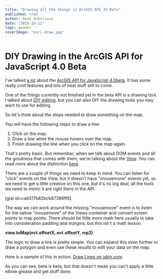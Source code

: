 ```yaml
---
title: "Drawing all the things in ArcGIS API JS Beta"
published: true
author: Rene Rubalcava
date: "2015-10-12"
tags: geodev
coverImage: "esri-draw.jpg"
---
```


# DIY Drawing in the ArcGIS API for JavaScript 4.0 Beta

I've talked [a lot](http://odoe.net/blog/tag/esrijs4beta/) about the [ArcGIS API for JavaScript 4.0beta](https://developers.arcgis.com/javascript/beta/). It has some really cool features and lots of neat stuff still to come.

One of the things currently not finished yet in the beta API is a drawing tool. I talked about [DIY editing](http://odoe.net/blog/quick-tip-tools-for-arcgis-jsapi-4-0beta1/), but you can also DIY the drawing tools you may want to use for editing.

So let's think about the steps needed to draw something on the map.

You will have the following steps to draw a line:

1. Click on the map.
2. Draw a line while the mouse hovers over the map.
3. Finish drawing the line when you click on the map again.

That's pretty basic. But remember, when we talk about DOM events and all the goodness that comes with them, we're talking about the [View](https://developers.arcgis.com/javascript/beta/api-reference/esri-views-View.html). You can read more about the distinction [here](http://odoe.net/blog/maps-and-views-in-arcgis-js-api/).

There are a couple of things we need to keep in mind. You can listen for "click" events on the View, but it doesn't have "mousemove" events yet, so we need to get a little creative on this one, but it's no big deal, all the tools we need to mimic it are right there in the API.

\[gist id=cab517b82bcb67366ff6\]

The way we can work around the missing "mousemove" event is to listen for the native "mousemove" of the Views container and convert screen points to map points. There should be little more math here usually to take into consideration padding and margins, but this isn't a math lesson.

**view.toMap(evt.offsetX, evt.offsetY, mp2)**

The logic to draw a line is pretty simple. You can expand this even further to draw a polygon and even use these results to edit your data on the map.

Here is a sample of this in action. [Draw Lines on jsbin.com](http://jsbin.com/museyuc/2/embed?js,output)
<script src="http://static.jsbin.com/js/embed.min.js?3.35.0"></script>

As you can see, beta is beta, but that doesn't mean you can't apply a little elbow grease and get stuff done.
